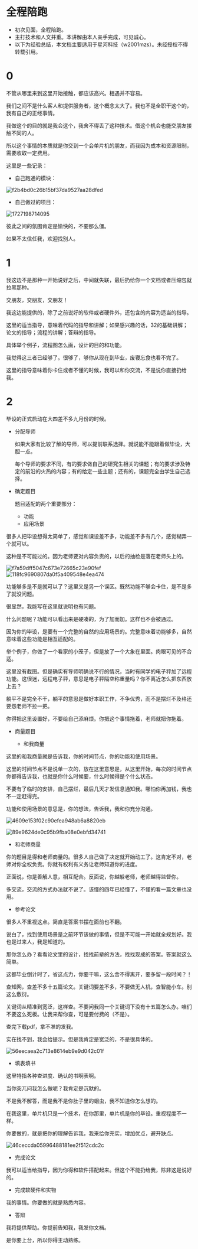 # 全程陪跑

- 初次见面，全程陪跑。
- 主打技术和人文并重。本讲解由本人亲手完成，可见诚心。
- 以下为经验总结，本文档主要适用于星河科技（w2001mzs）。未经授权不得转载引用。

# 0

不管从哪里来到这里开始接触，都应该高兴。相遇并不容易。

我们之间不是什么客人和提供服务者，这个概念太大了。我也不是全职干这个的，我有自己的正经事情。

我做这个的目的就是我会这个，我舍不得丢了这种技术。借这个机会也能交朋友接触不同的人。

所以这个事情的本质就是你交到一个会单片机的朋友，而我因为成本和资源限制，需要收取一定费用。

这里是一些记录：

- 自己跑通的模块：

![f2b4bd0c26b15bf37da9527aa28dfed](https://github.com/user-attachments/assets/3b70dcad-2285-4f4d-b240-d92904086276)

- 自己做过的项目：

![1727198714095](https://github.com/user-attachments/assets/1ff18818-8110-4173-854c-40ca22eb1ac3)

彼此之间的氛围肯定是愉快的，不要那么僵。

如果不太信任我，欢迎找别人。

# 1

我这边不是那种一开始说好之后，中间就失联，最后扔给你一个文档或者压缩包就拉黑那种。

交朋友，交朋友，交朋友！

我这边能提供的，除了之前说好的软件或者硬件外，还包含的内容为适当的指导。

这里的适当指导，意味着代码的指导和讲解；如果感兴趣的话，32的基础讲解；论文的指导；流程的讲解；答辩的指导。

具体举个例子，流程图怎么画，设计的目的和功能。

我觉得这三者已经够了。很够了，够你从现在到毕业，废寝忘食也看不完了。

这里的指导意味着你卡住或者不懂的时候，我可以和你交流，不是说你直接扔给我。

# 2

毕设的正式启动在大四差不多九月份的时候。

- 分配导师

  如果大家有比较了解的导师，可以提前联系选择。就说能不能跟着做毕设，大胆一点。
  
  每个导师的要求不同，有的要求做自己的研究生相关的课题；有的要求涉及特定的前沿的火热的内容；有的给定一些主题；还有的，课题完全由学生自己选择。

- 确定题目

  题目适配的两个重要部分：
    - 功能
    - 应用场景

很多人把毕设想得太简单了，感觉和课设差不多，功能差不多有几个，感觉糊弄一个就可以。

这种是不可能过的。因为老师要对内容负责的，以后的抽检是落在老师头上的。

![f7a59dff5047c673e72665c23e90fef](https://github.com/user-attachments/assets/f5079322-c840-4404-a53a-84cb1d3e87d9)
![118fc9690807da0f5a409548e4ea474](https://github.com/user-attachments/assets/18e1b695-9dfe-4a4d-8ef9-bd4e66bf7b4e)

功能够多是不是就可以了？这里又是另一个误区。既然功能不够会卡住，是不是多了就没问题。

很显然，我能写在这里就说明也有问题。

什么问题呢？功能可以看出来是硬凑的，为了加而加。这样也不会被通过。

因为你的毕设，是要有一个完整的自然的应用场景的。完整意味着功能够多，自然意味着这些功能是相互适配的。

举个例子，你做了一个看家的小笼子，但是放了一个大象在里面。肉眼可见的不合适。

这里没有截图。但是确实有导师明确说不行的情况，当时有同学的电子秤加了远程功能。这很迷，远程电子秤，意思是电子秤隔空称重量吗？你不离近怎么把东西放上去？

躺平不是完全不干，躺平的意思是做好本职工作，不争优秀，而不是摆烂不及格还要怨老师不拉一把。

你得把这里设置好，不要给自己添麻烦。你把这个事情拖着，老师就把你拖着。

- 商量题目

  - 和我商量

这里的和我商量就是告诉我，你的时间节点，你的功能和使用场景。

这里的时间节点不是说单一次的，放在这里意思是，从这里开始，每次的时间节点你都得告诉我，也就是你什么时候要，什么时候得是个什么状态。

不要有了临时的安排，自己摆烂，最后几天才发信息通知我。哪怕你再加钱，我也不一定赶得完。

功能和使用场景的意思是，你的想法，告诉我，我和你充分沟通。

![4609e153f02c90efea948ab6a8820eb](https://github.com/user-attachments/assets/d367fbc0-f869-4867-a20e-a7de3ddeb0c0)

![89e9624de0c95b9fba08e0ebfd34741](https://github.com/user-attachments/assets/b37ae151-a542-461a-9b7d-c0170e7e68f2)

  - 和老师商量

你的题目是得和老师商量的。很多人自己做了决定就开始动工了。这肯定不对，老师对你全权负责。你就有权利有义务让老师知道你的进度。

正面说，你是善解人意，相互配合。反面说，你越躲老师，老师越得监督你。

多交流，交流的方式办法就不说了。该懂的四年已经懂了，不懂的看一篇文章也没用。

- 参考论文

很多人不重视这点。简直是答案书摆在面前也不翻。

说白了，找到使用场景是之前环节该做的事情，但是不可能一开始就全规划好。我也是过来人，我是知道的。

那你怎么办？看看论文里的设计，找找前辈的方法，找找现成的答案。答案就这么简单。

这都毕业倒计时了，省这点力，你要干嘛，这么舍不得离开，要多留一段时间？！

查知网，查差不多十五篇论文。关键词要差不多，不要做无人机，查智能小车。别这么敷衍。

关键词从精准到宽泛，这样查。不要问我同一个关键词下没有十五篇怎么办。咱们不要这么死板。让我来帮你查，可是要付费的（不是）。

查完下载pdf，拿不准的发我。

实在找不到，我会给提示。但是我肯定是宽泛的，不是很具体的。

![56eecaea2c713e8614eb9e9d042c01f](https://github.com/user-attachments/assets/241d58f4-04ef-497d-8adb-45eaa2653448)

- 填表填书

这里特指各种查进度、确认的书啊表啊。

当你突兀问我怎么做呢？我肯定是沉默的。

不是我不解答，而是我不是你肚子里的蛔虫，我不知道你怎么想的。

在我这里，单片机只是一个技术，在你那里，单片机是你的毕设。重视程度不一样。

你要做的，就是把你的理解告诉我，我来给你充实，增加优点，避开缺点。

![46ceccda05996488181ee2f512cdc2c](https://github.com/user-attachments/assets/4f7f83da-2867-4e95-a1f8-1a0aa86b9936)

- 完成论文

我可以适当给指导，因为你得和软件搭配起来。但这个不能扔给我，除非这是说好的。

- 完成软硬件和实物

我的事情。你要做的就是熟悉内容。

- 答辩

我将提供帮助。你提前告知我，我发你文档。

是你要上台，所以你得主动熟练。



